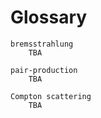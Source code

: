 # Glossary

```{glossary}
bremsstrahlung
    TBA

pair-production
    TBA

Compton scattering
    TBA
```
